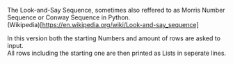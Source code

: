 The Look-and-Say Sequence, sometimes also reffered to as Morris Number Sequence or Conway Sequence in Python.  
(Wikipedia)[https://en.wikipedia.org/wiki/Look-and-say_sequence]

In this version both the starting Numbers and amount of rows are asked to input.  
All rows including the starting one are then printed as Lists in seperate lines.

